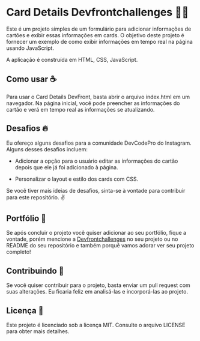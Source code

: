 # Card Details Devfrontchallenges 🧑‍💻

Este é um projeto simples de um formulário para adicionar informações de cartões e exibir essas informações em cards. O objetivo deste projeto é fornecer um exemplo de como exibir informações em tempo real na página usando JavaScript.

A aplicação é construída em HTML, CSS, JavaScript.

## Como usar ☕
Para usar o Card Details DevFront, basta abrir o arquivo index.html em um navegador. Na página inicial, você pode preencher as informações do cartão e verá em tempo real as informações se atualizando.

## Desafios 🔥
Eu ofereço alguns desafios para a comunidade DevCodePro do Instagram. Alguns desses desafios incluem:

- Adicionar a opção para o usuário editar as informações do cartão depois que ele já foi adicionado à página.

- Personalizar o layout e estilo dos cards com CSS.

Se você tiver mais ideias de desafios, sinta-se à vontade para contribuir para este repositório. ✌️

## Portfólio 👋
Se após concluir o projeto você quiser adicionar ao seu portfólio, fique a vontade, porém mencione a [Devfrontchallenges](https://devfrontchallenges.netlify.app/) no seu projeto ou no README do seu repositório e também porquê vamos adorar ver seu projeto completo!

## Contribuindo 🤝
Se você quiser contribuir para o projeto, basta enviar um pull request com suas alterações. Eu ficaria feliz em analisá-las e incorporá-las ao projeto.

## Licença 📖
Este projeto é licenciado sob a licença MIT. Consulte o arquivo LICENSE para obter mais detalhes.